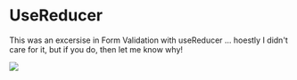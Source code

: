 # UseReducer

This was an excersise in Form Validation with useReducer ... hoestly I didn't care for it, but if you do, then let me know why!

![](https://github.com/lisabroadhead/MERN/blob/main/react/use-reducer/Screen%20Shot%202022-03-11%20at%206.30.41%20PM.png)
